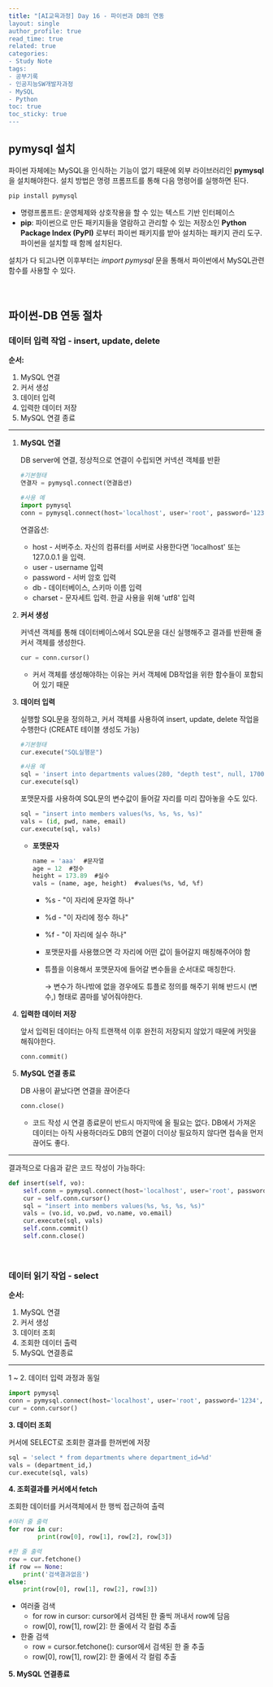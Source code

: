 ```yaml
---
title: "[AI교육과정] Day 16 - 파이썬과 DB의 연동
layout: single
author_profile: true
read_time: true
related: true
categories:
- Study Note
tags:
- 공부기록
- 인공지능SW개발자과정
- MySQL
- Python
toc: true
toc_sticky: true
---
```


## pymysql 설치

파이썬 자체에는 MySQL을 인식하는 기능이 없기 때문에 외부 라이브러리인 **pymysql**을 설치해야한다. 설치 방법은 명령 프롬프트를 통해 다음 명령어를 실행하면 된다.

```powershell
pip install pymysql
```

- 명령프롬프트: 운영체제와 상호작용을 할 수 있는 텍스트 기반 인터페이스
- **pip**: 파이썬으로 만든 패키지들을 열람하고 관리할 수 있는 저장소인 **Python Package Index (PyPI)** 로부터 파이썬 패키지를 받아 설치하는 패키지 관리 도구. 파이썬을 설치할 때 함께 설치된다.

설치가 다 되고나면 이후부터는 *import pymysql* 문을 통해서 파이썬에서 MySQL관련 함수를 사용할 수 있다.

　

## 파이썬-DB 연동 절차

### 데이터 입력 작업 - insert, update, delete

**순서:**

1. MySQL 연결
2. 커서 생성
3. 데이터 입력
4. 입력한 데이터 저장
5. MySQL 연결 종료

------

1. **MySQL 연결**

   DB server에 연결, 정상적으로 연결이 수립되면 커넥션 객체를 반환

   ```python
   #기본형태
   연결자 = pymysql.connect(연결옵션)
   
   #사용 예
   import pymysql
   conn = pymysql.connect(host='localhost', user='root', password='1234', db='encore', charset='utf8')
   ```

   연결옵션:

   - host - 서버주소. 자신의 컴퓨터를 서버로 사용한다면 'localhost' 또는 127.0.0.1 을 입력.
   - user - username 입력
   - password - 서버 암호 입력
   - db - 데이터베이스, 스키마 이름 입력
   - charset - 문자세트 입력. 한글 사용을 위해 'utf8' 입력

2. **커서 생성**

   커넥션 객체를 통해 데이터베이스에서 SQL문을 대신 실행해주고 결과를 반환해 줄 커서 객체를 생성한다.

   ```python
   cur = conn.cursor()
   ```

   - 커서 객체를 생성해야하는 이유는 커서 객체에 DB작업을 위한 함수들이 포함되어 있기 때문

3. **데이터 입력**

   실행할 SQL문을 정의하고, 커서 객체를 사용하여 insert, update, delete 작업을 수행한다 (CREATE 테이블 생성도 가능)

   ```python
   #기본형태
   cur.execute("SQL실행문")
   
   #사용 예
   sql = 'insert into departments values(280, "depth test", null, 1700)'
   cur.execute(sql)
   ```

   포맷문자를 사용하여 SQL문의 변수값이 들어갈 자리를 미리 잡아놓을 수도 있다.

   ```python
   sql = "insert into members values(%s, %s, %s, %s)"
   vals = (id, pwd, name, email)
   cur.execute(sql, vals)
   ```

   - **포맷문자**

     ```sql
     name = 'aaa'  #문자열
     age = 12  #정수
     height = 173.89  #실수
     vals = (name, age, height)  #values(%s, %d, %f) 
     ```

     - %s - "이 자리에 문자열 하나"

     - %d - "이 자리에 정수 하나"

     - %f - "이 자리에 실수 하나"

     - 포맷문자를 사용했으면 각 자리에 어떤 값이 들어갈지 매칭해주어야 함

     - 튜플을 이용해서 포맷문자에 들어갈 변수들을 순서대로 매칭한다.

       → 변수가 하나밖에 없을 경우에도 튜플로 정의를 해주기 위해 반드시 (변수,) 형태로 콤마를 넣어줘야한다.

4. **입력한 데이터 저장**

   앞서 입력된 데이터는 아직 트랜잭셕 이후 완전히 저장되지 않았기 때문에 커밋을 해줘야한다.

   ```python
   conn.commit()
   ```

5. **MySQL 연결 종료**

   DB 사용이 끝났다면 연결을 끊어준다

   ```python
   conn.close()
   ```

   - 코드 작성 시 연결 종료문이 반드시 마지막에 올 필요는 없다. DB에서 가져온 데이터는 아직 사용하더라도 DB의 연결이 더이상 필요하지 않다면 접속을 먼저 끊어도 좋다.

------

결과적으로 다음과 같은 코드 작성이 가능하다:

```python
def insert(self, vo):
    self.conn = pymysql.connect(host='localhost', user='root', password='1234', db='encore', charset='utf8')
    cur = self.conn.cursor()  
    sql = "insert into members values(%s, %s, %s, %s)"
    vals = (vo.id, vo.pwd, vo.name, vo.email)
    cur.execute(sql, vals)
    self.conn.commit()
    self.conn.close()
```

　

### 데이터 읽기 작업 - select

**순서:**

1. MySQL 연결
2. 커서 생성
3. 데이터 조회
4. 조회한 데이터 출력
5. MySQL 연결종료

------

1 ~ 2. 데이터 입력 과정과 동일

```python
import pymysql
conn = pymysql.connect(host='localhost', user='root', password='1234', db='encore', charset='utf8')
cur = conn.cursor()
```

**3. 데이터 조회**

커서에 SELECT로 조회한 결과를 한꺼번에 저장

```python
sql = 'select * from departments where department_id=%d'
vals = (department_id,)
cur.execute(sql, vals)
```

**4. 조회결과를 커서에서 fetch**

조회한 데이터를 커서객체에서 한 행씩 접근하여 출력

```python
#여러 줄 출력
for row in cur:
		print(row[0], row[1], row[2], row[3])

#한 줄 출력
row = cur.fetchone()
if row == None:
    print('검색결과없음')
else:
    print(row[0], row[1], row[2], row[3])
```

- 여러줄 검색
  - for row in cursor: cursor에서 검색된 한 줄씩 꺼내서 row에 담음
  - row[0], row[1], row[2]: 한 줄에서 각 컬럼 추출
- 한줄 검색
  - row = cursor.fetchone(): cursor에서 검색된 한 줄 추출
  - row[0], row[1], row[2]: 한 줄에서 각 컬럼 추출

**5. MySQL 연결종료**
